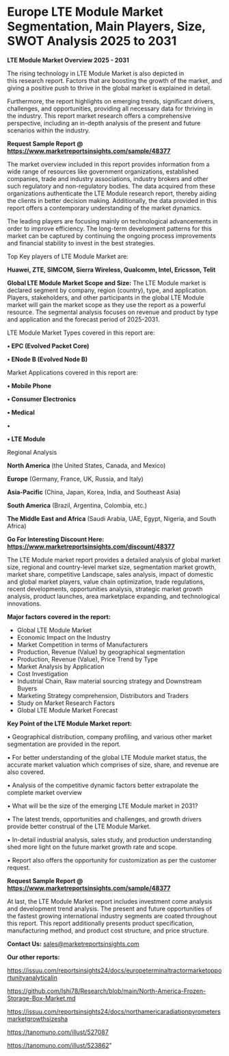 # Europe LTE Module Market Segmentation, Main Players, Size, SWOT Analysis 2025 to 2031

<Strong> LTE Module Market Overview 2025 - 2031</strong>

The rising technology in LTE Module Market is also depicted in this research report. Factors that are boosting the growth of the market, and giving a positive push to thrive in the global market is explained in detail.

Furthermore, the report highlights on emerging trends, significant drivers, challenges, and opportunities, providing all necessary data for thriving in the industry. This report market research offers a comprehensive perspective, including an in-depth analysis of the present and future scenarios within the industry.

<strong>Request Sample Report @ <a href=https://www.marketreportsinsights.com/sample/48377>https://www.marketreportsinsights.com/sample/48377</a></strong>

The market overview included in this report provides information from a wide range of resources like government organizations, established companies, trade and industry associations, industry brokers and other such regulatory and non-regulatory bodies. The data acquired from these organizations authenticate the LTE Module research report, thereby aiding the clients in better decision making. Additionally, the data provided in this report offers a contemporary understanding of the market dynamics.

The leading players are focusing mainly on technological advancements in order to improve efficiency. The long-term development patterns for this market can be captured by continuing the ongoing process improvements and financial stability to invest in the best strategies.

Top Key players of LTE Module Market are:

<strong>Huawei, ZTE, SIMCOM, Sierra Wireless, Qualcomm, Intel, Ericsson, Telit</strong>

<strong><b>Global LTE Module Market Scope and Size:</b></strong>
The LTE Module market is declared segment by company, region (country), type, and application. Players, stakeholders, and other participants in the global LTE Module market will gain the market scope as they use the report as a powerful resource. The segmental analysis focuses on revenue and product by type and application and the forecast period of 2025-2031.

LTE Module Market Types covered in this report are:

<strong>•  EPC (Evolved Packet Core)

•  ENode B (Evolved Node B)</strong>

Market Applications covered in this report are:

<strong>•  Mobile Phone

•  Consumer Electronics

•  Medical

•  

•  LTE Module</strong> 

Regional Analysis

<strong>North America</strong> (the United States, Canada, and Mexico)

<strong>Europe</strong> (Germany, France, UK, Russia, and Italy)

<strong>Asia-Pacific</strong> (China, Japan, Korea, India, and Southeast Asia)

<strong>South America</strong> (Brazil, Argentina, Colombia, etc.)

<strong>The Middle East and Africa</strong> (Saudi Arabia, UAE, Egypt, Nigeria, and South Africa)

<strong>Go For Interesting Discount Here: <a href=https://www.marketreportsinsights.com/discount/48377>https://www.marketreportsinsights.com/discount/48377</a></strong>

The LTE Module market report provides a detailed analysis of global market size, regional and country-level market size, segmentation market growth, market share, competitive Landscape, sales analysis, impact of domestic and global market players, value chain optimization, trade regulations, recent developments, opportunities analysis, strategic market growth analysis, product launches, area marketplace expanding, and technological innovations.

<strong><b>Major factors covered in the report:</b></strong>
<ul>
  <li>Global LTE Module Market </li>
  <li>Economic Impact on the Industry</li>
  <li>Market Competition in terms of Manufacturers</li>
  <li>Production, Revenue (Value) by geographical segmentation</li>
  <li>Production, Revenue (Value), Price Trend by Type</li>
  <li>Market Analysis by Application</li>
  <li>Cost Investigation</li>
  <li>Industrial Chain, Raw material sourcing strategy and Downstream Buyers</li>
  <li>Marketing Strategy comprehension, Distributors and Traders</li>
  <li>Study on Market Research Factors</li>
  <li>Global LTE Module Market Forecast</li>
</ul>

<strong><b>Key Point of the LTE Module Market report:</b></strong>

• Geographical distribution, company profiling, and various other market segmentation are provided in the report.

• For better understanding of the global LTE Module market status, the accurate market valuation which comprises of size, share, and revenue are also covered.

• Analysis of the competitive dynamic factors better extrapolate the complete market overview

• What will be the size of the emerging LTE Module market in 2031?

• The latest trends, opportunities and challenges, and growth drivers provide better construal of the LTE Module Market.

• In-detail industrial analysis, sales study, and production understanding shed more light on the future market growth rate and scope.

• Report also offers the opportunity for customization as per the customer request.

<strong>Request Sample Report @ <a href=https://www.marketreportsinsights.com/sample/48377>https://www.marketreportsinsights.com/sample/48377</a></strong>

At last, the LTE Module Market report includes investment come analysis and development trend analysis. The present and future opportunities of the fastest growing international industry segments are coated throughout this report. This report additionally presents product specification, manufacturing method, and product cost structure, and price structure.

<strong>Contact Us:</strong>
sales@marketreportsinsights.com

<strong>Our other reports:</strong>

<a href=https://issuu.com/reportsinsights24/docs/europeterminaltractormarketopportunityanalyticalin>https://issuu.com/reportsinsights24/docs/europeterminaltractormarketopportunityanalyticalin</a>

<a href=https://github.com/Ishi78/Research/blob/main/North-America-Frozen-Storage-Box-Market.md>https://github.com/Ishi78/Research/blob/main/North-America-Frozen-Storage-Box-Market.md</a>

<a href=https://issuu.com/reportsinsights24/docs/northamericaradiationpyrometersmarketgrowthsizesha>https://issuu.com/reportsinsights24/docs/northamericaradiationpyrometersmarketgrowthsizesha</a>

<a href=https://tanomuno.com/illust/527087>https://tanomuno.com/illust/527087</a>

<a href=https://tanomuno.com/illust/523862>https://tanomuno.com/illust/523862</a>"

